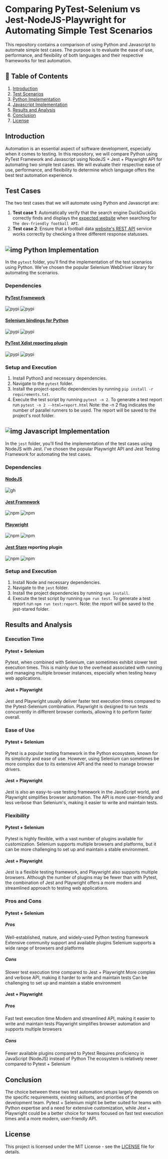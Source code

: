 # Comparing PyTest-Selenium vs Jest-NodeJS-Playwright for Automating Simple Test Scenarios

This repository contains a comparison of using Python and Javascript to automate simple test cases. The purpose is to evaluate the ease of use, performance, and flexibility of both languages and their respective frameworks for test automation.

## :scroll: Table of Contents

1. [Introduction](#introduction)
2. [Test Scenarios](#test-scenarios)
3. [Python Implementation](#python-implementation)
4. [Javascript Implementation](#javascript-implementation)
5. [Results and Analysis](#results-and-analysis)
6. [Conclusion](#conclusion)
7. [License](#license)

## Introduction

Automation is an essential aspect of software development, especially when it comes to testing. In this repository, we will compare Python using PyTest Framework and Javascript using NodeJS + Jest + Playwright API for automating two simple test cases. We will evaluate their respective ease of use, performance, and flexibility to determine which language offers the best test automation experience.

## Test Cases

The two test cases that we will automate using Python and Javascript are:

1. **Test case 1**: Automatically verify that the search engine DuckDuckGo correctly finds and displays the [expected website](https://www.football-data.org/) when searching for `The dev-friendly football API`.
2. **Test case 2**: Ensure that a football data [website's REST API](https://api.football-data.org/v2) service works correctly by checking a three different response statusses.

## ![img](https://cdn.iconscout.com/icon/free/png-512/python-2-226051.png?f=webp&w=40) Python Implementation

In the `pytest` folder, you'll find the implementation of the test scenarios using Python. We've chosen the popular Selenium WebDriver library for automating the scenarios.

### Dependencies

#### [PyTest Framework](https://docs.pytest.org/en/latest/)
![pypi](https://img.shields.io/pypi/v/pytest.svg) ![pypi](https://img.shields.io/pypi/dm/pytest.svg)
#### [Selenium bindings for Python](https://www.selenium.dev)
![pypi](https://img.shields.io/pypi/v/selenium.svg) ![pypi](https://img.shields.io/pypi/dm/selenium.svg)
#### [PyTest Xdist reporting plugin](https://github.com/pytest-dev/pytest-xdist/blob/master/README.rst)
![pypi](https://img.shields.io/pypi/v/pytest-xdist.svg) ![pypi](https://img.shields.io/pypi/dm/pytest-xdist.svg)


### Setup and Execution

1. Install Python3 and necessary dependencies.
2. Navigate to the `pytest` folder.
3. Install the project-specific dependencies by running `pip install -r requirements.txt`.
4. Execute the test script by running `pytest -n 2`. To generate a test report run `pytest -n 2 --html=report.html`
Note: the -n 2 flag indicates the number of parallel runners to be used. The report will be saved to the project's root folder.

## ![img](https://cdn.iconscout.com/icon/free/png-512/javascript-2752148-2284965.png?f=webp&w=40) Javascript Implementation


In the `jest` folder, you'll find the implementation of the test cases using NodeJS with Jest. I've chosen the popular Playwright API and Jest Testing Framework for automating the test cases.

### Dependencies

#### [NodeJS](https://nodejs.org)
![gh](https://avatars.githubusercontent.com/u/9950313?s=40)
#### [Jest Framework](https://jestjs.io/)
![npm](https://img.shields.io/npm/v/jest.svg) ![npm](https://img.shields.io/npm/dm/jest.svg)
#### [Playwright](https://playwright.dev)
![npm](https://img.shields.io/npm/v/allure-playwright.svg) ![npm](https://img.shields.io/npm/dm/allure-playwright.svg) 
#### [Jest Stare](https://github.com/dkelosky/jest-stare/blob/master/README.md) reporting plugin
![npm](https://img.shields.io/npm/v/jest-stare.svg) ![npm](https://img.shields.io/npm/dm/jest-stare.svg) 

### Setup and Execution

1. Install Node and necessary dependencies.
2. Navigate to the `jest` folder.
3. Install the project dependencies by running `npm install`.
3. Execute the test script by running `npm run test`. To generate a test report run `npm run test:report`.
Note: the report will be saved to the jest-stared folder.

## Results and Analysis

### Execution Time
#### Pytest + Selenium
Pytest, when combined with Selenium, can sometimes exhibit slower test execution times. This is mainly due to the overhead associated with running and managing multiple browser instances, especially when testing heavy web applications.

#### Jest + Playwright
Jest and Playwright usually deliver faster test execution times compared to the Pytest-Selenium combination. Playwright is designed to run tests concurrently in different browser contexts, allowing it to perform faster overall.

### Ease of Use
#### Pytest + Selenium
Pytest is a popular testing framework in the Python ecosystem, known for its simplicity and ease of use. However, using Selenium can sometimes be more complex due to its extensive API and the need to manage browser drivers.

#### Jest + Playwright
Jest is also an easy-to-use testing framework in the JavaScript world, and Playwright simplifies browser automation. The API is more user-friendly and less verbose than Selenium's, making it easier to write and maintain tests.

### Flexibility
#### Pytest + Selenium
Pytest is highly flexible, with a vast number of plugins available for customization. Selenium supports multiple browsers and platforms, but it can be more challenging to set up and maintain a stable environment.

#### Jest + Playwright
Jest is a flexible testing framework, and Playwright also supports multiple browsers. Although the number of plugins may be fewer than with Pytest, the combination of Jest and Playwright offers a more modern and streamlined approach to testing web applications.

### Pros and Cons

#### Pytest + Selenium
##### Pros
Well-established, mature, and widely-used Python testing framework
Extensive community support and available plugins
Selenium supports a wide range of browsers and platforms

##### Cons
Slower test execution time compared to Jest + Playwright
More complex and verbose API, making it harder to write and maintain tests
Can be challenging to set up and maintain a stable environment

#### Jest + Playwright

##### Pros
Fast test execution time
Modern and streamlined API, making it easier to write and maintain tests
Playwright simplifies browser automation and supports multiple browsers

##### Cons
Fewer available plugins compared to Pytest
Requires proficiency in JavaScript (NodeJS) instead of Python
The ecosystem is relatively newer compared to Pytest + Selenium

## Conclusion

The choice between these two test automation setups largely depends on the specific requirements, existing skillsets, and priorities of the development team. Pytest + Selenium might be better suited for teams with Python expertise and a need for extensive customization, while Jest + Playwright could be a better choice for teams focused on fast test execution times and a more modern, user-friendly API.

## License

This project is licensed under the MIT License - see the [LICENSE](LICENSE) file for details.

